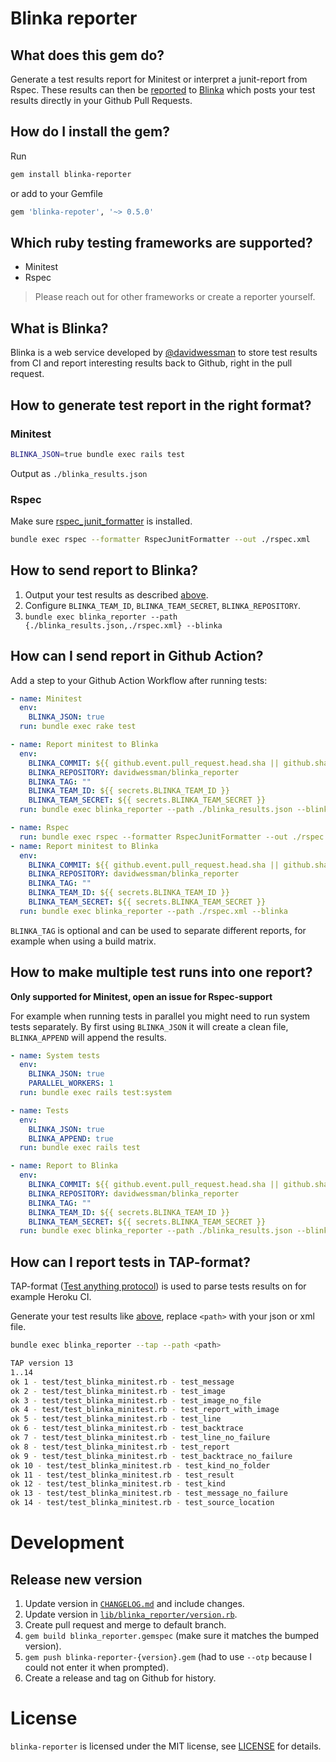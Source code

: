 # Blinka reporter

## What does this gem do?

Generate a test results report for Minitest or interpret a junit-report from Rspec.
These results can then be [reported](#how-to-send-report-to-blinka) to [Blinka](#what-is-blinka) which posts your test results directly in your Github Pull Requests.

## How do I install the gem?

Run

```sh
gem install blinka-reporter
```

or add to your Gemfile

```ruby
gem 'blinka-repoter', '~> 0.5.0'
```

## Which ruby testing frameworks are supported?

- Minitest
- Rspec

> Please reach out for other frameworks or create a reporter yourself.

## What is Blinka?

Blinka is a web service developed by [@davidwessman](https://github.com/davidwessman) to store test results from CI and report interesting results back to Github, right in the pull request.

## How to generate test report in the right format?

### Minitest

```sh
BLINKA_JSON=true bundle exec rails test
```

Output as `./blinka_results.json`

### Rspec

Make sure [rspec_junit_formatter](https://github.com/sj26/rspec_junit_formatter) is installed.

```sh
bundle exec rspec --formatter RspecJunitFormatter --out ./rspec.xml
```

## How to send report to Blinka?

1. Output your test results as described [above](#how-to-generate-test-report-in-the-right-format).
1. Configure `BLINKA_TEAM_ID`, `BLINKA_TEAM_SECRET`, `BLINKA_REPOSITORY`.
1. `bundle exec blinka_reporter --path {./blinka_results.json,./rspec.xml} --blinka`

## How can I send report in Github Action?

Add a step to your Github Action Workflow after running tests:

```yaml
- name: Minitest
  env:
    BLINKA_JSON: true
  run: bundle exec rake test

- name: Report minitest to Blinka
  env:
    BLINKA_COMMIT: ${{ github.event.pull_request.head.sha || github.sha }}
    BLINKA_REPOSITORY: davidwessman/blinka_reporter
    BLINKA_TAG: ""
    BLINKA_TEAM_ID: ${{ secrets.BLINKA_TEAM_ID }}
    BLINKA_TEAM_SECRET: ${{ secrets.BLINKA_TEAM_SECRET }}
  run: bundle exec blinka_reporter --path ./blinka_results.json --blinka
```

```yaml
- name: Rspec
  run: bundle exec rspec --formatter RspecJunitFormatter --out ./rspec.xml
- name: Report minitest to Blinka
  env:
    BLINKA_COMMIT: ${{ github.event.pull_request.head.sha || github.sha }}
    BLINKA_REPOSITORY: davidwessman/blinka_reporter
    BLINKA_TAG: ""
    BLINKA_TEAM_ID: ${{ secrets.BLINKA_TEAM_ID }}
    BLINKA_TEAM_SECRET: ${{ secrets.BLINKA_TEAM_SECRET }}
  run: bundle exec blinka_reporter --path ./rspec.xml --blinka
```

`BLINKA_TAG` is optional and can be used to separate different reports, for example when using a build matrix.

## How to make multiple test runs into one report?

**Only supported for Minitest, open an issue for Rspec-support**

For example when running tests in parallel you might need to run system tests separately.
By first using `BLINKA_JSON` it will create a clean file, `BLINKA_APPEND` will append the results.

```yaml
- name: System tests
  env:
    BLINKA_JSON: true
    PARALLEL_WORKERS: 1
  run: bundle exec rails test:system

- name: Tests
  env:
    BLINKA_JSON: true
    BLINKA_APPEND: true
  run: bundle exec rails test

- name: Report to Blinka
  env:
    BLINKA_COMMIT: ${{ github.event.pull_request.head.sha || github.sha }}
    BLINKA_REPOSITORY: davidwessman/blinka_reporter
    BLINKA_TAG: ""
    BLINKA_TEAM_ID: ${{ secrets.BLINKA_TEAM_ID }}
    BLINKA_TEAM_SECRET: ${{ secrets.BLINKA_TEAM_SECRET }}
  run: bundle exec blinka_reporter --path ./blinka_results.json --blinka
```

## How can I report tests in TAP-format?

TAP-format ([Test anything protocol](https://testanything.org)) is used to parse tests results on for example Heroku CI.

Generate your test results like [above](#how-to-generate-test-report-in-the-right-format),
replace `<path>` with your json or xml file.

```sh
bundle exec blinka_reporter --tap --path <path>

TAP version 13
1..14
ok 1 - test/test_blinka_minitest.rb - test_message
ok 2 - test/test_blinka_minitest.rb - test_image
ok 3 - test/test_blinka_minitest.rb - test_image_no_file
ok 4 - test/test_blinka_minitest.rb - test_report_with_image
ok 5 - test/test_blinka_minitest.rb - test_line
ok 6 - test/test_blinka_minitest.rb - test_backtrace
ok 7 - test/test_blinka_minitest.rb - test_line_no_failure
ok 8 - test/test_blinka_minitest.rb - test_report
ok 9 - test/test_blinka_minitest.rb - test_backtrace_no_failure
ok 10 - test/test_blinka_minitest.rb - test_kind_no_folder
ok 11 - test/test_blinka_minitest.rb - test_result
ok 12 - test/test_blinka_minitest.rb - test_kind
ok 13 - test/test_blinka_minitest.rb - test_message_no_failure
ok 14 - test/test_blinka_minitest.rb - test_source_location
```

# Development

## Release new version

1. Update version in [`CHANGELOG.md`](./CHANGELOG.md) and include changes.
1. Update version in [`lib/blinka_reporter/version.rb`](./lib/blinka_reporter/version.rb).
1. Create pull request and merge to default branch.
1. `gem build blinka_reporter.gemspec` (make sure it matches the bumped version).
1. `gem push blinka-reporter-{version}.gem` (had to use `--otp` because I could not enter it when prompted).
1. Create a release and tag on Github for history.

# License

`blinka-reporter` is licensed under the MIT license, see [LICENSE](LICENSE) for details.
